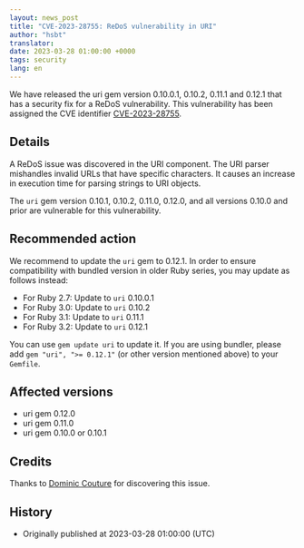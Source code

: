 ```yaml
---
layout: news_post
title: "CVE-2023-28755: ReDoS vulnerability in URI"
author: "hsbt"
translator:
date: 2023-03-28 01:00:00 +0000
tags: security
lang: en
---
```


We have released the uri gem version 0.10.0.1, 0.10.2, 0.11.1 and 0.12.1 that has a security fix for a ReDoS vulnerability.
This vulnerability has been assigned the CVE identifier [CVE-2023-28755](https://nvd.nist.gov/vuln/detail/CVE-2023-28755).

## Details

A ReDoS issue was discovered in the URI component. The URI parser mishandles invalid URLs that have specific characters. It causes an increase in execution time for parsing strings to URI objects.

The `uri` gem version 0.10.1, 0.10.2, 0.11.0, 0.12.0, and all versions 0.10.0 and prior are vulnerable for this vulnerability.

## Recommended action

We recommend to update the `uri` gem to 0.12.1. In order to ensure compatibility with bundled version in older Ruby series, you may update as follows instead:

* For Ruby 2.7: Update to `uri` 0.10.0.1
* For Ruby 3.0: Update to `uri` 0.10.2
* For Ruby 3.1: Update to `uri` 0.11.1
* For Ruby 3.2: Update to `uri` 0.12.1

You can use `gem update uri` to update it. If you are using bundler, please add `gem "uri", ">= 0.12.1"` (or other version mentioned above) to your `Gemfile`.

## Affected versions

* uri gem 0.12.0
* uri gem 0.11.0
* uri gem 0.10.0 or 0.10.1

## Credits

Thanks to [Dominic Couture](https://hackerone.com/dee-see?type=user) for discovering this issue.

## History

* Originally published at 2023-03-28 01:00:00 (UTC)
